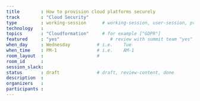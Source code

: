 ```yaml
---
title        : How to provision cloud platforms securely
track        : "Cloud Security"
type         : working-session      # working-session, user-session, product-session
technology   :
topics       : "Cloudformation"     # for example ["GDPR"]
featured     : "yes"                   # review with summit team "yes"
when_day     : Wednesday          # i.e.    Tue
when_time    : PM-1               # i.e.    AM-1
room_layout  :                    #
room_id      :
session_slack: 
status       : draft              # draft, review-content, done
description  :
organizers   :
participants :
---
```



<!--(add intro)

## WHY

(...)

## What

(...)

## Outcomes

(...)

## References

(...)


## Previous-->

